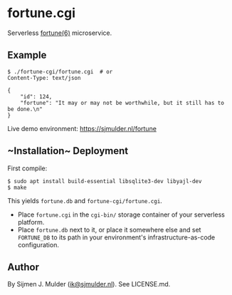 fortune.cgi
===========
Serverless [fortune(6)](https://man.openbsd.org/fortune) microservice.

Example
-------
    $ ./fortune-cgi/fortune.cgi  # or
    Content-Type: text/json
    
    {
        "id": 124,
        "fortune": "It may or may not be worthwhile, but it still has to be done.\n"
    }

Live demo environment: https://sjmulder.nl/fortune

~Installation~ Deployment
-------------------------
First compile:

    $ sudo apt install build-essential libsqlite3-dev libyajl-dev
    $ make

This yields `fortune.db` and `fortune-cgi/fortune.cgi`.

 - Place `fortune.cgi` in the `cgi-bin/` storage container of your
   serverless platform.
 - Place `fortune.db` next to it, or place it somewhere else and set
   `FORTUNE_DB` to its path in your environment's infrastructure-as-code
   configuration.

Author
------
By Sijmen J. Mulder (<ik@sjmulder.nl>). See LICENSE.md.

